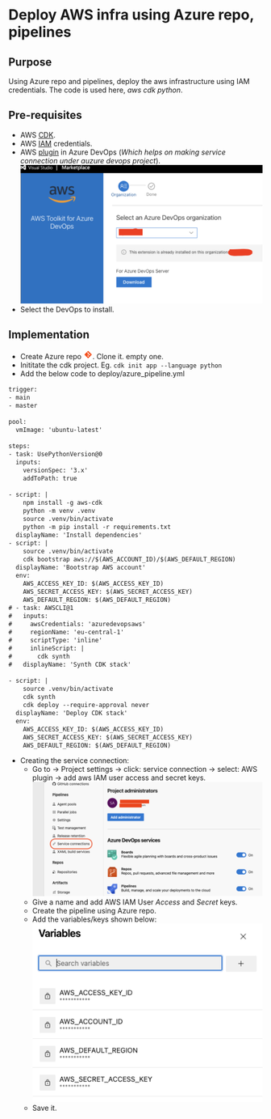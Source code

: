 # Deploy AWS infra using Azure repo, pipelines

## Purpose

Using Azure repo and pipelines, deploy the aws infrastructure using IAM credentials. The code is used here, *aws cdk python*.

## Pre-requisites

- AWS [CDK](https://docs.aws.amazon.com/cdk/v2/guide/getting_started.html).
- AWS [IAM](https://docs.aws.amazon.com/IAM/latest/UserGuide/id_users_create.html) credentials.
- AWS [plugin](https://marketplace.visualstudio.com/search?term=aws&target=AzureDevOps&category=All%20categories&sortBy=Relevance) in Azure DevOps (*Which helps on making service connection under auzure devops project*).![alt text](<pics/Screenshot 2024-11-29 at 15.32.57.png>)
- Select the DevOps to install.

## Implementation

- Create Azure repo ![alt text](icons8-git-18.png). Clone it. empty one.
- Inititate the cdk project. Eg. ```cdk init app --language python```
- Add the below code to deploy/azure_pipeline.yml


```
trigger:
- main
- master

pool:
  vmImage: 'ubuntu-latest'

steps:
- task: UsePythonVersion@0
  inputs:
    versionSpec: '3.x'
    addToPath: true

- script: |
    npm install -g aws-cdk
    python -m venv .venv
    source .venv/bin/activate
    python -m pip install -r requirements.txt
  displayName: 'Install dependencies'
- script: |
    source .venv/bin/activate
    cdk bootstrap aws://$(AWS_ACCOUNT_ID)/$(AWS_DEFAULT_REGION)
  displayName: 'Bootstrap AWS account'
  env:
    AWS_ACCESS_KEY_ID: $(AWS_ACCESS_KEY_ID)
    AWS_SECRET_ACCESS_KEY: $(AWS_SECRET_ACCESS_KEY)
    AWS_DEFAULT_REGION: $(AWS_DEFAULT_REGION)
# - task: AWSCLI@1
#   inputs:
#     awsCredentials: 'azuredevopsaws'
#     regionName: 'eu-central-1'
#     scriptType: 'inline'
#     inlineScript: |
#       cdk synth
#   displayName: 'Synth CDK stack'

- script: |
    source .venv/bin/activate
    cdk synth
    cdk deploy --require-approval never
  displayName: 'Deploy CDK stack'
  env:
    AWS_ACCESS_KEY_ID: $(AWS_ACCESS_KEY_ID)
    AWS_SECRET_ACCESS_KEY: $(AWS_SECRET_ACCESS_KEY)
    AWS_DEFAULT_REGION: $(AWS_DEFAULT_REGION)
```
- Creating the service connection:
    - Go to -> Project settings -> click: service connection -> select: AWS plugin -> add aws IAM user access and secret keys.![alt text](<pics/Screenshot 2024-12-02 at 10.30.22.png>)
    - Give a name and add AWS IAM User *Access* and *Secret* keys.
    - Create the pipeline using Azure repo.
    - Add the variables/keys shown below:![alt text](<pics/Screenshot 2024-12-02 at 11.21.01.png>)
    - Save it.